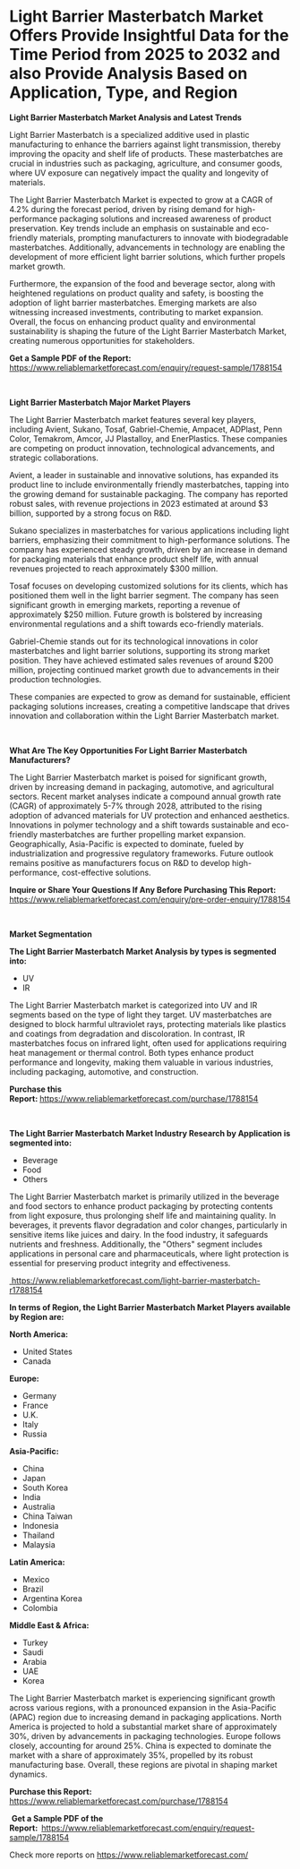 <p><h1>Light Barrier Masterbatch Market Offers Provide Insightful Data for the Time Period from 2025 to 2032 and also Provide Analysis Based on Application, Type, and Region</h1></p><p><strong>Light Barrier Masterbatch Market Analysis and Latest Trends</strong></p>
<p><p>Light Barrier Masterbatch is a specialized additive used in plastic manufacturing to enhance the barriers against light transmission, thereby improving the opacity and shelf life of products. These masterbatches are crucial in industries such as packaging, agriculture, and consumer goods, where UV exposure can negatively impact the quality and longevity of materials.</p><p>The Light Barrier Masterbatch Market is expected to grow at a CAGR of 4.2% during the forecast period, driven by rising demand for high-performance packaging solutions and increased awareness of product preservation. Key trends include an emphasis on sustainable and eco-friendly materials, prompting manufacturers to innovate with biodegradable masterbatches. Additionally, advancements in technology are enabling the development of more efficient light barrier solutions, which further propels market growth.</p><p>Furthermore, the expansion of the food and beverage sector, along with heightened regulations on product quality and safety, is boosting the adoption of light barrier masterbatches. Emerging markets are also witnessing increased investments, contributing to market expansion. Overall, the focus on enhancing product quality and environmental sustainability is shaping the future of the Light Barrier Masterbatch Market, creating numerous opportunities for stakeholders.</p></p>
<p><strong>Get a Sample PDF of the Report:&nbsp;</strong> <a href="https://www.reliablemarketforecast.com/enquiry/request-sample/1788154?utm_campaign=2249&utm_medium=2&utm_source=Github&utm_content=ia&utm_term=02022025&utm_id=light-barrier-masterbatch">https://www.reliablemarketforecast.com/enquiry/request-sample/1788154</a></p>
<p>&nbsp;</p>
<p><strong>Light Barrier Masterbatch Major Market Players</strong></p>
<p><p>The Light Barrier Masterbatch market features several key players, including Avient, Sukano, Tosaf, Gabriel-Chemie, Ampacet, ADPlast, Penn Color, Temakrom, Amcor, JJ Plastalloy, and EnerPlastics. These companies are competing on product innovation, technological advancements, and strategic collaborations.</p><p>Avient, a leader in sustainable and innovative solutions, has expanded its product line to include environmentally friendly masterbatches, tapping into the growing demand for sustainable packaging. The company has reported robust sales, with revenue projections in 2023 estimated at around $3 billion, supported by a strong focus on R&D.</p><p>Sukano specializes in masterbatches for various applications including light barriers, emphasizing their commitment to high-performance solutions. The company has experienced steady growth, driven by an increase in demand for packaging materials that enhance product shelf life, with annual revenues projected to reach approximately $300 million.</p><p>Tosaf focuses on developing customized solutions for its clients, which has positioned them well in the light barrier segment. The company has seen significant growth in emerging markets, reporting a revenue of approximately $250 million. Future growth is bolstered by increasing environmental regulations and a shift towards eco-friendly materials.</p><p>Gabriel-Chemie stands out for its technological innovations in color masterbatches and light barrier solutions, supporting its strong market position. They have achieved estimated sales revenues of around $200 million, projecting continued market growth due to advancements in their production technologies.</p><p>These companies are expected to grow as demand for sustainable, efficient packaging solutions increases, creating a competitive landscape that drives innovation and collaboration within the Light Barrier Masterbatch market.</p></p>
<p>&nbsp;</p>
<p><strong>What Are The Key Opportunities For Light Barrier Masterbatch Manufacturers?</strong></p>
<p><p>The Light Barrier Masterbatch market is poised for significant growth, driven by increasing demand in packaging, automotive, and agricultural sectors. Recent market analyses indicate a compound annual growth rate (CAGR) of approximately 5-7% through 2028, attributed to the rising adoption of advanced materials for UV protection and enhanced aesthetics. Innovations in polymer technology and a shift towards sustainable and eco-friendly masterbatches are further propelling market expansion. Geographically, Asia-Pacific is expected to dominate, fueled by industrialization and progressive regulatory frameworks. Future outlook remains positive as manufacturers focus on R&D to develop high-performance, cost-effective solutions.</p></p>
<p><strong>Inquire or Share Your Questions If Any Before Purchasing This Report:</strong> <a href="https://www.reliablemarketforecast.com/enquiry/pre-order-enquiry/1788154?utm_campaign=2249&utm_medium=2&utm_source=Github&utm_content=ia&utm_term=02022025&utm_id=light-barrier-masterbatch">https://www.reliablemarketforecast.com/enquiry/pre-order-enquiry/1788154</a></p>
<p>&nbsp;</p>
<p><strong>Market Segmentation</strong></p>
<p><strong>The Light Barrier Masterbatch Market Analysis by types is segmented into:</strong></p>
<p><ul><li>UV</li><li>IR</li></ul></p>
<p><p>The Light Barrier Masterbatch market is categorized into UV and IR segments based on the type of light they target. UV masterbatches are designed to block harmful ultraviolet rays, protecting materials like plastics and coatings from degradation and discoloration. In contrast, IR masterbatches focus on infrared light, often used for applications requiring heat management or thermal control. Both types enhance product performance and longevity, making them valuable in various industries, including packaging, automotive, and construction.</p></p>
<p><strong>Purchase this Report:&nbsp;</strong><a href="https://www.reliablemarketforecast.com/purchase/1788154?utm_campaign=2249&utm_medium=2&utm_source=Github&utm_content=ia&utm_term=02022025&utm_id=light-barrier-masterbatch">https://www.reliablemarketforecast.com/purchase/1788154</a></p>
<p>&nbsp;</p>
<p><strong>The Light Barrier Masterbatch Market Industry Research by Application is segmented into:</strong></p>
<p><ul><li>Beverage</li><li>Food</li><li>Others</li></ul></p>
<p><p>The Light Barrier Masterbatch market is primarily utilized in the beverage and food sectors to enhance product packaging by protecting contents from light exposure, thus prolonging shelf life and maintaining quality. In beverages, it prevents flavor degradation and color changes, particularly in sensitive items like juices and dairy. In the food industry, it safeguards nutrients and freshness. Additionally, the "Others" segment includes applications in personal care and pharmaceuticals, where light protection is essential for preserving product integrity and effectiveness.</p></p>
<p><a href="https://www.reliablemarketforecast.com/light-barrier-masterbatch-r1788154?utm_campaign=2249&utm_medium=2&utm_source=Github&utm_content=ia&utm_term=02022025&utm_id=light-barrier-masterbatch">&nbsp;https://www.reliablemarketforecast.com/light-barrier-masterbatch-r1788154</a></p>
<p><strong>In terms of Region, the Light Barrier Masterbatch Market Players available by Region are:</strong></p>
<p>
    <p> <strong> North America: </strong>
        <ul>
            <li>United States</li>
            <li>Canada</li>
        </ul>
        </p> 
    <p> <strong> Europe: </strong>
        <ul>
            <li>Germany</li>
            <li>France</li>
            <li>U.K.</li>
            <li>Italy</li>
            <li>Russia</li>
        </ul>
        </p> 
    <p> <strong> Asia-Pacific: </strong>
        <ul>
            <li>China</li>
            <li>Japan</li>
            <li>South Korea</li>
            <li>India</li>
            <li>Australia</li>
            <li>China Taiwan</li>
            <li>Indonesia</li>
            <li>Thailand</li>
            <li>Malaysia</li>
        </ul>
        </p> 
    <p> <strong> Latin America: </strong>
        <ul>
            <li>Mexico</li>
            <li>Brazil</li>
            <li>Argentina Korea</li>
            <li>Colombia</li>
        </ul>
        </p> 
    <p> <strong> Middle East & Africa: </strong>
        <ul>
            <li>Turkey</li>
            <li>Saudi</li>
            <li>Arabia</li>
            <li>UAE</li>
            <li>Korea</li>
        </ul>
    </p>
    </p>
<p><p>The Light Barrier Masterbatch market is experiencing significant growth across various regions, with a pronounced expansion in the Asia-Pacific (APAC) region due to increasing demand in packaging applications. North America is projected to hold a substantial market share of approximately 30%, driven by advancements in packaging technologies. Europe follows closely, accounting for around 25%. China is expected to dominate the market with a share of approximately 35%, propelled by its robust manufacturing base. Overall, these regions are pivotal in shaping market dynamics.</p></p>
<p><strong>Purchase this Report: </strong><a href="https://www.reliablemarketforecast.com/purchase/1788154?utm_campaign=2249&utm_medium=2&utm_source=Github&utm_content=ia&utm_term=02022025&utm_id=light-barrier-masterbatch">https://www.reliablemarketforecast.com/purchase/1788154</a></p>
<p>&nbsp;<strong>Get a Sample PDF of the Report:&nbsp;&nbsp;</strong><a href="https://www.reliablemarketforecast.com/enquiry/request-sample/1788154?utm_campaign=2249&utm_medium=2&utm_source=Github&utm_content=ia&utm_term=02022025&utm_id=light-barrier-masterbatch">https://www.reliablemarketforecast.com/enquiry/request-sample/1788154</a></p>
<p><strong></strong></p>
<p>Check more reports on <a href="https://www.reliablemarketforecast.com/?utm_campaign=2249&utm_medium=2&utm_source=Github&utm_content=ia&utm_term=02022025&utm_id=light-barrier-masterbatch">https://www.reliablemarketforecast.com/</a></p>